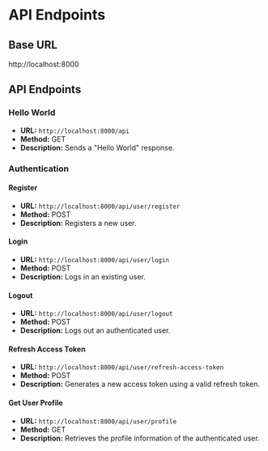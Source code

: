 # API Endpoints

## Base URL

http://localhost:8000

## API Endpoints

### Hello World

- **URL:** `http://localhost:8000/api`
- **Method:** GET
- **Description:** Sends a "Hello World" response.

### Authentication

#### Register

- **URL:** `http://localhost:8000/api/user/register`
- **Method:** POST
- **Description:** Registers a new user.

#### Login

- **URL:** `http://localhost:8000/api/user/login`
- **Method:** POST
- **Description:** Logs in an existing user.

#### Logout

- **URL:** `http://localhost:8000/api/user/logout`
- **Method:** POST
- **Description:** Logs out an authenticated user.

#### Refresh Access Token

- **URL:** `http://localhost:8000/api/user/refresh-access-token`
- **Method:** POST
- **Description:** Generates a new access token using a valid refresh token.

#### Get User Profile

- **URL:** `http://localhost:8000/api/user/profile`
- **Method:** GET
- **Description:** Retrieves the profile information of the authenticated user.
